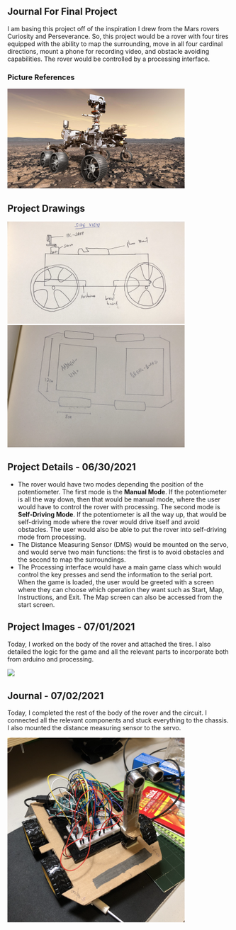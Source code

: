 ## Journal For Final Project
I am basing this project off of the inspiration I drew from the Mars rovers Curiosity and Perseverance. So, this project would be a rover with four tires equipped with the ability to map the surrounding, move in all four cardinal directions, mount a phone for recording video, and obstacle avoiding capabilities. The rover would be controlled by a processing interface.

### Picture References
<img src="rover.jpeg" width="400">


## Project Drawings 
<img src="roverSideView.png" width="400">
<img src="images/roverSketch.png" width="400">


## Project Details - 06/30/2021
- The rover would have two modes depending the position of the potentiometer. The first mode is the **Manual Mode**. If the potentiometer is all the way down, then that would be manual mode, where the user would have to control the rover with processing. The second mode is **Self-Driving Mode**. If the potentiometer is all the way up, that would be self-driving mode where the rover would drive itself and avoid obstacles. The user would also be able to put the rover into self-driving mode from processing.
- The Distance Measuring Sensor (DMS) would be mounted on the servo, and would serve two main functions: the first is to avoid obstacles and the second to map the surroundings.
- The Processing interface would have a main game class which would control the key presses and send the information to the serial port. When the game is loaded, the user would be greeted with a screen where they can choose which operation they want such as Start, Map, Instructions, and Exit. The Map screen can also be accessed from the start screen. 

## Project Images - 07/01/2021
Today, I worked on the body of the rover and attached the tires. I also detailed the logic for the game and all the relevant parts to incorporate both from arduino and processing. 

<img src="images/roverImg.png" width="400">

## Journal - 07/02/2021
Today, I completed the rest of the body of the rover and the circuit. I connected all the relevant components and stuck everything to the chassis. I also mounted the distance measuring sensor to the servo. 

<img src="images/roverDesign.png" width="400">
